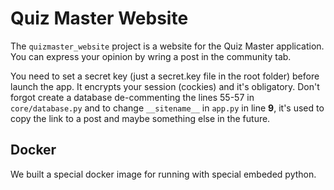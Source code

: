# Quiz Master Website

The `quizmaster_website` project is a website for the Quiz Master application. You can express your opinion by wring a post in the community tab.

You need to set a secret key (just a secret.key file in the root folder) before launch the app. It encrypts your session (cockies) and it's obligatory. Don't forgot create a database de-commenting the lines 55-57 in `core/database.py` and to change `__sitename__` in `app.py` in line **9**, it's used to copy the link to a post and maybe something else in the future.

## Docker

We built a special docker image for running with special embeded python.

